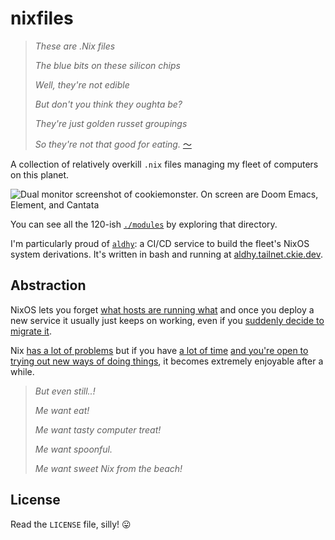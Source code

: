 # nixfiles

> *These are .Nix files*
>
> *The blue bits on these silicon chips*
>
> *Well, they're not edible*
>
> *But don't you think they oughta be?*
>
> *They're just golden russet groupings*
>
> *So they're not that good for eating.*
> [〜](https://www.youtube.com/watch?v=nwXIpjQjEy8)

A collection of relatively overkill `.nix` files managing my fleet of computers on this planet.

![Dual monitor screenshot of `cookiemonster`.
On screen are Doom Emacs, Element, and Cantata](screenshot.png)

You can see all the 120-ish [`./modules`](https://github.com/ckiee/nixfiles/tree/master/modules)
by exploring that directory.

I'm particularly proud of
[`aldhy`](https://github.com/ckiee/nixfiles/tree/master/modules/services/aldhy/): 
a CI/CD service to build the fleet's NixOS system derivations.
It's written in bash and running at
[aldhy.tailnet.ckie.dev](https://aldhy.tailnet.ckie.dev).

## Abstraction
NixOS lets you forget
[what hosts are running what](https://github.com/ckiee/nixfiles/blob/0560c489fca45d40aebb2ed9251b34dd6d233b4d/bin/c#L64)
and once you deploy a new service
it usually just keeps on working,
even if you [suddenly decide to migrate it](https://github.com/ckiee/nixfiles/commit/387b08e).

Nix [has a lot of problems](https://xeiaso.net/talks/nixos-pain-2021-11-10)
but if you have [a lot of time](https://github.com/hlissner/dotfiles#frequently-asked-questions)
[and you're open to trying out new ways of doing things](https://illustris.tech/devops/why-you-should-NOT-never-ever-use-nixos/),
it becomes extremely enjoyable after a while.

> *But even still..!*
>
> *Me want eat!*
>
> *Me want tasty computer treat!*
>
> *Me want spoonful.*
>
> *Me want sweet Nix from the beach!*

## License

Read the `LICENSE` file, silly! 😛
